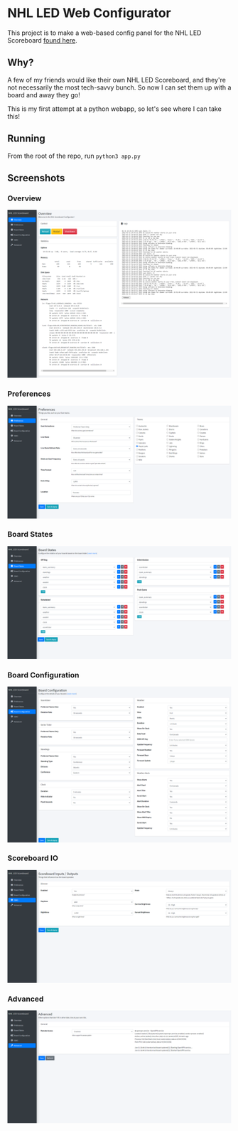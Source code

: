 # NHL LED Web Configurator

This project is to make a web-based config panel for the NHL LED Scoreboard [found here](https://github.com/riffnshred/nhl-led-scoreboard).


## Why?

A few of my friends would like their own NHL LED Scoreboard, and they're not necessarily the most tech-savvy bunch. So now I can set them up with a board and away they go!

This is my first attempt at a python webapp, so let's see where I can take this!

## Running

From the root of the repo, run `python3 app.py`

## Screenshots

### Overview
![Overview](img/overview.png)

### Preferences
![Preferences](img/prefs.png)

### Board States
![Board States](img/states.png)

### Board Configuration
![Board Configuration](img/config.png)

### Scoreboard IO
![SBIO](img/sbio.png)

### Advanced
![Advanced](img/advanced.png)
